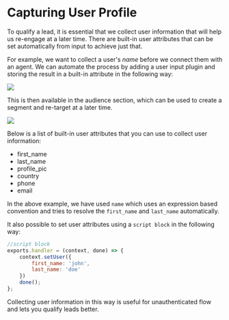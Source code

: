 # Capturing User Profile


To qualify a lead, it is essential that we collect user information that will help us re-engage at a later time. There are built-in user attributes that can be set automatically from input to achieve just that.

For example, we want to collect a user's *name* before we connect them with an agent. We can automate the process by adding a user input plugin and storing the result in a built-in attribute in the following way:

![](./user-input-name.png)

This is then available in the audience section, which can be used to create a segment and re-target at a later time.

![](./audience.png)


Below is a list of built-in user attributes that you can use to collect user information:

* first_name
* last_name
* profile_pic
* country
* phone
* email

In the above example, we have used `name` which uses an expression based convention and tries to resolve the `first_name` and `last_name` automatically.

It also possible to set user attributes using a `script block` in the following way:

```javascript
//script block
exports.handler = (context, done) => {
    context.setUser({
        first_name: 'john',
        last_name: 'doe'
    })
    done();
};

```

Collecting user information in this way is useful for unauthenticated flow and lets you qualify leads better.


